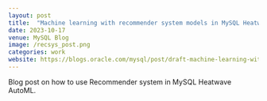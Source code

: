 ```yaml
---
layout: post
title:  "Machine learning with recommender system models in MySQL Heatwave AutoML"
date: 2023-10-17
venue: MySQL Blog
image: /recsys_post.png
categories: work
website: https://blogs.oracle.com/mysql/post/draft-machine-learning-with-recommendation-models-in-mysql-heatwave#:~:text=Heatwave%20AutoML%20leverages%20models%20based,both%20explicit%20and%20implicit%20feedback.
---
```

Blog post on how to use Recommender system in MySQL Heatwave AutoML.